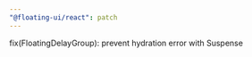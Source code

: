 ```yaml
---
"@floating-ui/react": patch
---
```


fix(FloatingDelayGroup): prevent hydration error with Suspense
